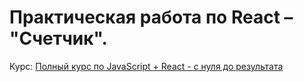 # Практическая работа по React – "Счетчик".

Курс: [Полный курс по JavaScript + React - с нуля до результата](https://www.udemy.com/course/javascript_full/)
